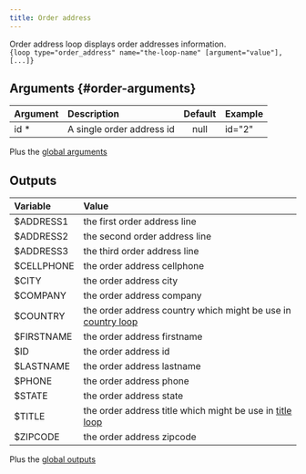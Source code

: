 ```yaml
---
title: Order address
---
```


Order address loop displays order addresses information.  
`{loop type="order_address" name="the-loop-name" [argument="value"], [...]}`

## Arguments {#order-arguments}

| Argument | Description                | Default | Example |
|----------|:---------------------------|:-------:|:--------|
| id *     | A single order address id  |  null   | id="2"  |

Plus the [global arguments](./global_arguments)

## Outputs

| Variable   | Value                                                                     |
|:-----------|:--------------------------------------------------------------------------|
| $ADDRESS1  | the first order address line                                              |
| $ADDRESS2  | the second order address line                                             |
| $ADDRESS3  | the third order address line                                              |
| $CELLPHONE | the order address cellphone                                               |
| $CITY      | the order address city                                                    |
| $COMPANY   | the order address company                                                 |
| $COUNTRY   | the order address country which might be use in [country loop](./Country) |
| $FIRSTNAME | the order address firstname                                               |
| $ID        | the order address id                                                      |
| $LASTNAME  | the order address lastname                                                |
| $PHONE     | the order address phone                                                   |
| $STATE     | the order address state                                                   |
| $TITLE     | the order address title which might be use in [title loop](./Title)       |
| $ZIPCODE   | the order address zipcode                                                 |

Plus the [global outputs](./global_outputs)
